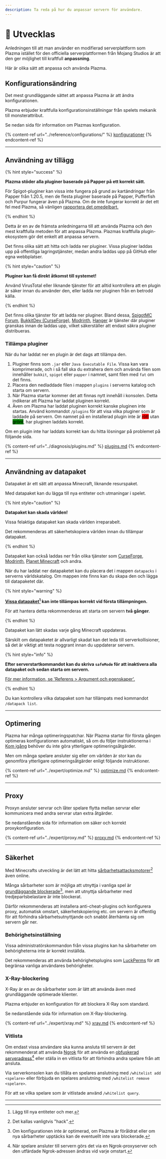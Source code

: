 ```yaml
---
description: Ta reda på hur du anpassar servern för användare.
---
```


# 📶 Utvecklas

Anledningen till att man använder en modifierad serverplattform som Plazma istället för den officiella serverplattformen från Mojang Studios är att den ger möjlighet till kraftfull **anpassning**.

Här är olika sätt att anpassa och använda Plazma.

## Konfigurationsändring <a href="#id-1" id="id-1"></a>

Det mest grundläggande sättet att anpassa Plazma är att ändra konfigurationen.

Plazma erbjuder kraftfulla konfigurationsinställningar från spelets mekanik till monsterattribut.

Se nedan sida för information om Plazmas konfiguration.

{% content-ref url="../reference/configurations/" %}
[konfigurationer](../reference/configurations/)
{% endcontent-ref %}

***

## Användning av tillägg <a href="#id-2" id="id-2"></a>

{% hint style="success" %}

**Plazma stöder alla pluginer baserade på Papper på ett korrekt sätt.**

För Spigot-pluginer kan vissa inte fungera på grund av kartändringar från Papper från 1.20.5, men de flesta pluginer baserade på Papper, Pufferfish och Purpur fungerar även på Plazma. Om de inte fungerar korrekt är det ett fel med Plazma, så vänligen [rapportera det omedelbart.](../diagnosis/plugins.md)

{% endhint %}

Detta är en av de främsta anledningarna till att använda Plazma och den mest kraftfulla metoden för att anpassa Plazma.
Plazmas kraftfulla plugin-ekosystem gör det enkelt att anpassa servern.

Det finns olika sätt att hitta och ladda ner pluginer. Vissa pluginer laddas upp på offentliga lagringstjänster, medan andra laddas upp på GitHub eller egna webbplatser.

{% hint style="caution" %}

**Pluginer kan få direkt åtkomst till systemet!**

Använd VirusTotal eller liknande tjänster för att alltid kontrollera att en plugin är säker innan du använder den, eller ladda ner pluginen från en betrodd källa.

{% endhint %}

Det finns olika tjänster för att ladda ner pluginer. Bland dessa, [SpigotMC Forum](https://www.spigotmc.org/resources/), [BukkitDev (CurseForge)](https://dev.bukkit.org/bukkit-plugins), [Modrinth](https://modrinth.com/plugins), [Hanger](https://hangar.papermc.io/) är tjänster där pluginer granskas innan de laddas upp, vilket säkerställer att endast säkra pluginer distribueras.

### Tillämpa pluginer <a href="#id-2.1" id="id-2.1"></a>

När du har laddat ner en plugin är det dags att tillämpa den.

1. Pluginer finns som `.jar` eller `Java Executable File`. Vissa kan vara komprimerade, och i så fall ska du extrahera dem och använda filen som innehåller `bukkit`, `spigot` eller `papper` i namnet, samt filen med `fat` om det finns.
2. Placera den nedladdade filen i mappen `plugins` i serverns katalog och starta om servern.
3. När Plazma startar kommer det att finnas nytt innehåll i konsolen.
   Detta indikerar att Plazma har laddat pluginen korrekt.
4. Även om Plazma har laddat pluginen korrekt kanske pluginen inte startas.
   Använd kommandot `/plugins` för att visa vilka pluginer som är laddade på servern.
   Om namnet på en installerad plugin inte är <mark style="background-color:red;">rött</mark> utan <mark style="background-color:green;">grönt</mark>, har pluginen laddats korrekt.

Om en plugin inte har laddats korrekt kan du hitta lösningar på problemet på följande sida.

{% content-ref url="../diagnosis/plugins.md" %}
[plugins.md](../diagnosis/plugins.md)
{% endcontent-ref %}

***

## Användning av datapaket <a href="#id-3" id="id-3"></a>

Datapaket är ett sätt att anpassa Minecraft, liknande resurspaket.

Med datapaket kan du lägga till nya entiteter och utmaningar i spelet.

{% hint style="caution" %}

**Datapaket kan skada världen!**

Vissa felaktiga datapaket kan skada världen irreparabelt.

Det rekommenderas att säkerhetskopiera världen innan du tillämpar datapaket.

{% endhint %}

Datapaket kan också laddas ner från olika tjänster som [CurseForge](https://www.curseforge.com/minecraft/search?page=1\&pageSize=50\&sortBy=relevancy\&class=data-packs), [Modrinth](https://modrinth.com/datapacks), [Planet Minecraft](https://www.planetminecraft.com/data-packs/) och andra.

När du har laddat ner datapaketet kan du placera det i mappen `datapacks` i serverns världskatalog.
Om mappen inte finns kan du skapa den och lägga till datapaketet där.

{% hint style="warning" %}

**[Vissa datapaket](#user-content-fn-2)[^2] kan inte tillämpas korrekt vid första tillämpningen.**

För att hantera detta rekommenderas att starta om servern **två gånger**.

{% endhint %}

Datapaket kan lätt skadas varje gång Minecraft uppdateras.

Särskilt om datapaketet är allvarligt skadat kan det leda till serverkollisioner, så det är viktigt att testa noggrant innan du uppdaterar servern.

{% hint style="info" %}

**Efter serverstartkommandot kan du skriva `safeMode` för att inaktivera alla datapaket och sedan starta om servern.**

[För mer information, se 'Referens > Argument och egenskaper'.](../reference/arguments.md#safemode)

{% endhint %}

Du kan kontrollera vilka datapaket som har tillämpats med kommandot `/datapack list`.

***

## Optimering <a href="#id-4" id="id-4"></a>

Plazma har många optimeringspatchar. När Plazma startar för första gången optimeras konfigurationen automatiskt, så om du följer instruktionerna i [Kom igång](./README.md) behöver du inte göra ytterligare optimeringsåtgärder.

Men om många spelare ansluter sig eller om världen är stor kan du genomföra ytterligare optimeringsåtgärder enligt följande instruktioner.

{% content-ref url="../expert/optimize.md" %}
[optimize.md](../expert/optimize.md)
{% endcontent-ref %}

***

## Proxy <a href="#id-5" id="id-5"></a>

Proxyn ansluter servrar och låter spelare flytta mellan servrar eller kommunicera med andra servrar utan extra åtgärder.

Se nedanstående sida för information om säker och korrekt proxykonfiguration.

{% content-ref url="../expert/proxy.md" %}
[proxy.md](../expert/proxy.md)
{% endcontent-ref %}

***

## Säkerhet <a href="#id-5" id="id-5"></a>

Med Minecrafts utveckling är det lätt att hitta [sårbarhetsattacksmotorer](#user-content-fn-3)[^3] även online.

Många sårbarheter som är möjliga att utnyttja i vanliga spel är [grundläggande blockerade](#user-content-fn-4)[^4],
men att utnyttja sårbarheter med tredjepartsbelastare är inte blockerat.

Därför rekommenderas att installera anti-cheat-plugins och konfigurera proxy, automatisk omstart, säkerhetskopiering etc. om servern är offentlig för att förhindra sårbarhetsutnyttjande och snabbt återhämta sig om servern går ner.

### Behörighetsinställning <a href="#id-5.1" id="id-5.1"></a>

Vissa administratörskommandon från vissa plugins kan ha sårbarheter om behörigheterna inte är korrekt inställda.

Det rekommenderas att använda behörighetsplugins som [LuckPerms](https://luckperms.net/) för att begränsa vanliga användares behörigheter.

### X-Ray-blockering <a href="#id-5.2" id="id-5.2"></a>

X-Ray är en av de sårbarheter som är lätt att använda även med grundläggande optimerade klienter.

Plazma erbjuder en konfiguration för att blockera X-Ray som standard.

Se nedanstående sida för information om X-Ray-blockering.

{% content-ref url="../expert/xray.md" %}
[xray.md](../expert/xray.md)
{% endcontent-ref %}

### Vitlista <a href="#id-5.3" id="id-5.3"></a>

Om endast vissa användare ska kunna ansluta till servern är det rekommenderat att använda [Ngrok](./README.md#id-6.2) för att använda en [obfuskerad serveradress](#user-content-fn-5)[^5] eller ställa in en vitlista för att förhindra andra spelare från att ansluta.

Via serverkonsolen kan du tillåta en spelares anslutning med `/whitelist add <spelare>` eller förbjuda en spelares anslutning med `/whitelist remove <spelare>`.

För att se vilka spelare som är vitlistade använd `/whitelist query`.

***

[^1]: Eller använda add-ons för Minecraft: Bedrock Edition.

[^2]: Lägg till nya entiteter och mer.

[^3]: Det kallas vanligtvis "hack".

[^4]: Om konfigurationen inte är optimerad, om Plazma är föråldrat eller om nya sårbarheter upptäcks kan de eventuellt inte vara blockerade.

[^5]: När spelare ansluter till servern görs det via en Ngrok-proxyserver och den utfärdade Ngrok-adressen ändras vid varje omstart.

